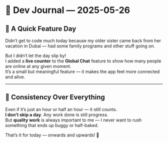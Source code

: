 # 📝 Dev Journal — 2025-05-26

## 🌟 A Quick Feature Day

Didn’t get to code much today because my older sister came back from her vacation in Dubai — had some family programs and other stuff going on.

But I didn’t let the day slip by!  
I added a **live counter** to the **Global Chat** feature to show how many people are online at any given moment.  
It’s a small but meaningful feature — it makes the app feel more connected and alive.

---

## 💪 Consistency Over Everything

Even if it’s just an hour or half an hour — it still counts.  
**I don’t skip a day**. Any work done is still progress.  
But **quality work** is always important to me — I never want to rush something that ends up buggy or half-baked.

That’s it for today — onwards and upwards! 🚀
